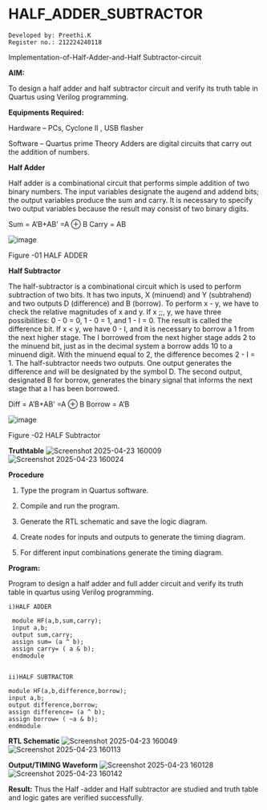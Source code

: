 # HALF_ADDER_SUBTRACTOR
```
Developed by: Preethi.K
Register no.: 212224240118
```
Implementation-of-Half-Adder-and-Half Subtractor-circuit

**AIM:**

To design a half adder and half subtractor circuit and verify its truth table in Quartus using Verilog programming.

**Equipments Required:**

Hardware – PCs, Cyclone II , USB flasher 

Software – Quartus prime Theory Adders are digital circuits that carry out the addition of numbers.

**Half Adder**

Half adder is a combinational circuit that performs simple addition of two binary numbers. The input variables designate the augend and addend bits; the output variables produce the sum and carry. It is necessary to specify two output variables because the result may consist of two binary digits.

Sum = A’B+AB’ =A ⊕ B Carry = AB

![image](https://github.com/naavaneetha/HALF_ADDER_SUBTRACTOR/assets/154305477/bd4a0b2c-cdbc-4184-ab08-81578f121e1f)

Figure -01 HALF ADDER

**Half Subtractor**

The half-subtractor is a combinational circuit which is used to perform subtraction of two bits. It has two inputs, X (minuend) and Y (subtrahend) and two outputs D (difference) and B (borrow). To perform x - y, we have to check the relative magnitudes of x and y. If x ;;, y, we have three possibilities: 0 - 0 = 0, 1 - 0 = 1, and 1 - I = 0. The result is called the difference bit. If x < y, we have 0 - I, and it is necessary to borrow a 1 from the next higher stage. The I borrowed from the next higher stage adds 2 to the minuend bit, just as in the decimal system a borrow adds 10 to a minuend digit. With the minuend equal to 2, the difference becomes 2 - I = 1. The half-subtractor needs two outputs. One output generates the difference and will be designated by the symbol D. The second output, designated B for borrow, generates the binary signal that informs the next stage that a I has been borrowed. 

Diff = A’B+AB’ =A ⊕ B
Borrow = A’B

 ![image](https://github.com/naavaneetha/HALF_ADDER_SUBTRACTOR/assets/154305477/d76b099c-513f-4e7c-843a-e2fd028a531a)

Figure -02 HALF Subtractor

**Truthtable**
![Screenshot 2025-04-23 160009](https://github.com/user-attachments/assets/8df5ac31-6106-4cb4-8b42-4b3acb775fda)
![Screenshot 2025-04-23 160024](https://github.com/user-attachments/assets/0868e24e-eb21-4b48-ad0c-ed618c9d848c)

**Procedure**

1.	Type the program in Quartus software.

2.	Compile and run the program.

3.	Generate the RTL schematic and save the logic diagram.

4.	Create nodes for inputs and outputs to generate the timing diagram.

5.	For different input combinations generate the timing diagram.


**Program:**

 Program to design a half adder and full adder circuit and verify its truth table in quartus using Verilog programming.
 ```
 i)HALF ADDER

  module HF(a,b,sum,carry); 
  input a,b;
  output sum,carry;
  assign sum= (a ^ b);
  assign carry= ( a & b);
  endmodule


ii)HALF SUBTRACTOR

 module HF(a,b,difference,borrow);
 input a,b;
 output difference,borrow;
 assign difference= (a ^ b);
 assign borrow= ( ~a & b);
 endmodule
```

**RTL Schematic**
![Screenshot 2025-04-23 160049](https://github.com/user-attachments/assets/c3dd2650-f3a3-46c4-816b-0dbd0d7035c2)
![Screenshot 2025-04-23 160113](https://github.com/user-attachments/assets/4425f712-8627-490b-954f-cb6a65a57315)

**Output/TIMING Waveform**
![Screenshot 2025-04-23 160128](https://github.com/user-attachments/assets/169712b9-24de-4c37-bc5e-51ddb126923c)
![Screenshot 2025-04-23 160142](https://github.com/user-attachments/assets/d44ef0b6-0f1b-4e52-8a6c-752cc6e17773)

**Result:**
Thus the Half -adder and Half subtractor are studied and truth table and logic gates are verified successfully.
